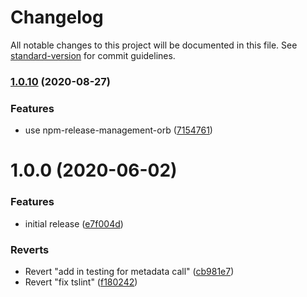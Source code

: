 # Changelog

All notable changes to this project will be documented in this file. See [standard-version](https://github.com/conventional-changelog/standard-version) for commit guidelines.

### [1.0.10](https://github.com/salesforcecli/plugin-custom-metadata/compare/v1.0.8...v1.0.10) (2020-08-27)


### Features

* use npm-release-management-orb ([7154761](https://github.com/salesforcecli/plugin-custom-metadata/commit/7154761d3f0cfedc223f3a38cb7c8970f616bf22))

# 1.0.0 (2020-06-02)


### Features

* initial release ([e7f004d](https://github.com/salesforcecli/plugin-custom-metadata/commit/e7f004dffa0bc7e9a29002f7d9383712a4787d17))


### Reverts

* Revert "add in testing for metadata call" ([cb981e7](https://github.com/salesforcecli/plugin-custom-metadata/commit/cb981e70b646d65eb2b037751f7631d0f11e2498))
* Revert "fix tslint" ([f180242](https://github.com/salesforcecli/plugin-custom-metadata/commit/f1802429bdf16e67dd69d94b586bc6dbf85873b7))
